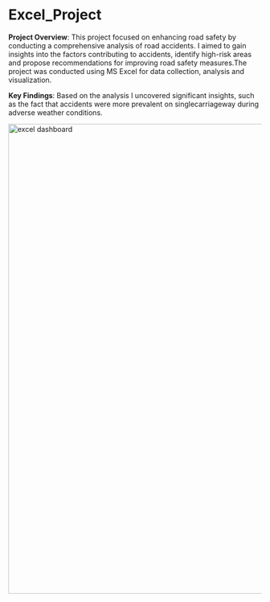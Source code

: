 # Excel_Project

**Project Overview**:
This project focused on enhancing road safety by conducting a comprehensive analysis of road accidents. I aimed to gain insights into the factors contributing to accidents, identify high-risk areas and propose recommendations for improving road safety measures.The project was conducted using MS Excel for data collection, analysis and visualization.

**Key Findings**:
Based on the analysis I uncovered significant insights, such as the fact that accidents were more prevalent on singlecarriageway during adverse weather conditions.

<img width="934" alt="excel dashboard" src="https://github.com/pavithrathirumurthy/Excel_Project/assets/144355019/3a719187-a5dc-4024-830f-264d72d10267">
